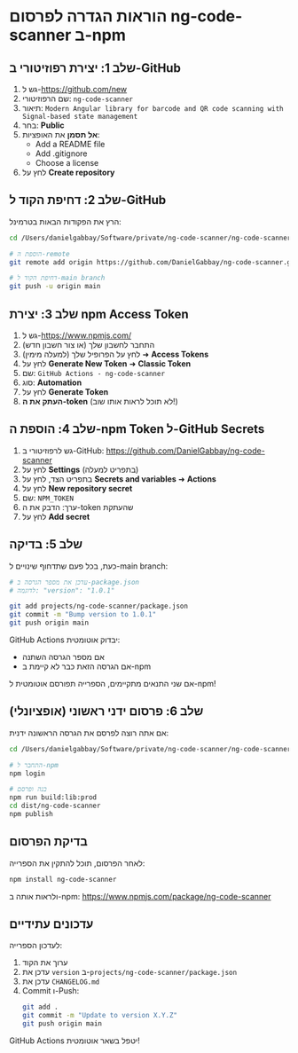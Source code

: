 # הוראות הגדרה לפרסום ng-code-scanner ב-npm

## שלב 1: יצירת רפוזיטורי ב-GitHub

1. גש ל-https://github.com/new
2. שם הרפוזיטורי: `ng-code-scanner`
3. תיאור: `Modern Angular library for barcode and QR code scanning with Signal-based state management`
4. בחר: **Public**
5. **אל תסמן** את האופציות:
   - Add a README file
   - Add .gitignore
   - Choose a license
6. לחץ על **Create repository**

## שלב 2: דחיפת הקוד ל-GitHub

הרץ את הפקודות הבאות בטרמינל:

```bash
cd /Users/danielgabbay/Software/private/ng-code-scanner/ng-code-scanner-workspace

# הוספת ה-remote
git remote add origin https://github.com/DanielGabbay/ng-code-scanner.git

# דחיפת הקוד ל-main branch
git push -u origin main
```

## שלב 3: יצירת npm Access Token

1. גש ל-https://www.npmjs.com/
2. התחבר לחשבון שלך (או צור חשבון חדש)
3. לחץ על הפרופיל שלך (למעלה מימין) ➜ **Access Tokens**
4. לחץ על **Generate New Token** ➜ **Classic Token**
5. שם: `GitHub Actions - ng-code-scanner`
6. סוג: **Automation**
7. לחץ על **Generate Token**
8. **העתק את ה-token** (לא תוכל לראות אותו שוב!)

## שלב 4: הוספת ה-npm Token ל-GitHub Secrets

1. גש לרפוזיטורי ב-GitHub: https://github.com/DanielGabbay/ng-code-scanner
2. לחץ על **Settings** (בתפריט למעלה)
3. בתפריט הצד, לחץ על **Secrets and variables** ➜ **Actions**
4. לחץ על **New repository secret**
5. שם: `NPM_TOKEN`
6. ערך: הדבק את ה-token שהעתקת
7. לחץ על **Add secret**

## שלב 5: בדיקה

כעת, בכל פעם שתדחוף שינויים ל-main branch:

```bash
# עדכן את מספר הגרסה ב-package.json
# לדוגמה: "version": "1.0.1"

git add projects/ng-code-scanner/package.json
git commit -m "Bump version to 1.0.1"
git push origin main
```

GitHub Actions יבדוק אוטומטית:
- אם מספר הגרסה השתנה
- אם הגרסה הזאת כבר לא קיימת ב-npm

אם שני התנאים מתקיימים, הספרייה תפורסם אוטומטית ל-npm!

## שלב 6: פרסום ידני ראשוני (אופציונלי)

אם אתה רוצה לפרסם את הגרסה הראשונה ידנית:

```bash
cd /Users/danielgabbay/Software/private/ng-code-scanner/ng-code-scanner-workspace

# התחבר ל-npm
npm login

# בנה ופרסם
npm run build:lib:prod
cd dist/ng-code-scanner
npm publish
```

## בדיקת הפרסום

לאחר הפרסום, תוכל להתקין את הספרייה:

```bash
npm install ng-code-scanner
```

ולראות אותה ב-npm: https://www.npmjs.com/package/ng-code-scanner

## עדכונים עתידיים

לעדכון הספרייה:

1. ערוך את הקוד
2. עדכן את `version` ב-`projects/ng-code-scanner/package.json`
3. עדכן את `CHANGELOG.md`
4. Commit ו-Push:
   ```bash
   git add .
   git commit -m "Update to version X.Y.Z"
   git push origin main
   ```

GitHub Actions יטפל בשאר אוטומטית!
